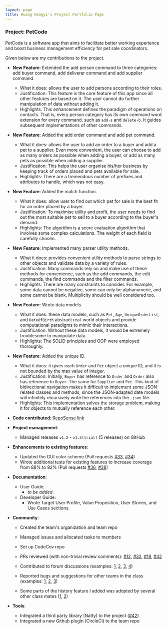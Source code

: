 ```yaml
---
layout: page
title: Huang Hongyi's Project Portfolio Page
---
```


### Project: PetCode

PetCode is a software app that aims to facilitate better working experience and boost business management efficiency for pet sale coordinators.

Given below are my contributions to the project.

* **New Feature**: Extended the add person command to three categories: add buyer command, add deliverer command and add
  supplier command.
  * What it does: allows the user to add persons according to their roles.
  * Justification: This feature is the core feature of this app since all other features are based on it. The user
    cannot do further manipulation of data without adding it.
  * Highlights: This enhancement defines the paradigm of operations on contacts. That is, every person category has its
    own command word extension for every command, such as `add-s` and `delete-b`. It guides subsequent implementations
    of other commands.

* **New Feature**: Added the add order command and add pet command.
  * What it does: allows the user to add an order to a buyer and add a pet to a supplier. Even more convenient, the user
    can choose to add as many orders as possible when adding a buyer, or add as many pets as possible when adding a
    supplier.
  * Justification: This helps the user organise his/her business by keeping track of orders placed and pets available
    for sale.
  * Highlights: There are a tremendous number of prefixes and attributes to handle, which was not easy.

* **New Feature**: Added the match function.
  * What it does: allow user to find out which pet for sale is the best fit for an order placed by a buyer.
  * Justification: To maximise utility and profit, the user needs to find out the most suitable pet to sell to a buyer
    according to the buyer's demand.
  * Highlights: The algorithm is a score evaluation algorithm that involves some complex calculations. The weight of
    each field is carefully chosen.

* **New Feature**: Implemented many parser utility methods.
  * What it does: provides convenient utility methods to parse strings to other objects and validate data by a variety
    of rules.
  * Justification: Many commands rely on and make use of these methods for convenience, such as the add commands, the
    edit commands, the find commands and the filter commands.
  * Highlights: There are many constraints to consider. For example, some data cannot be negative, some can only be
    alphanumeric, and some cannot be blank. Multiplicity should be well considered too.

* **New Feature**: Wrote data models.
  * What it does: these data models, such as `Pet`, `Age`, `UniqueOrderList`, and `DateOfBirth` abstract real-world
    objects and provide computational paradigms to mimic their interactions.
  * Justification: Without these data models, it would be extremely troublesome to manipulate data.
  * Highlights: The SOLID principles and OOP were employed thoroughly.

* **New Feature**: Added the unique ID.
  * What it does: it gives each `Order` and `Pet` object a unique ID, and it is not bounded by the max value of integer.
  * Justification: Initially, `Buyer` has reference to `Order` and `Order` also has reference to `Buyer`. The same
    for `Supplier` and `Pet`. This kind of bidirectional navigation makes it difficult to implement some JSON-related
    classes and methods, since the JSON-adapted date models will infinitely recursively write the references into
    the `.json` file.
  * Highlights: This implementation solves the storage problem, making it for objects to mutually reference each other.

* **Code contributed**: [RepoSense link](https://nus-cs2103-ay2223s1.github.io/tp-dashboard/?search=&sort=totalCommits%20dsc&sortWithin=title&timeframe=commit&mergegroup=&groupSelect=groupByRepos&breakdown=true&checkedFileTypes=docs~functional-code~test-code~other&since=2022-09-16&tabOpen=true&tabType=zoom&zA=Hongyi6328&zR=AY2223S1-CS2103T-T09-2%2Ftp%5Bmaster%5D&zACS=215.92310030395137&zS=2022-09-16&zFS=&zU=2022-11-01&zMG=false&zFTF=commit&zFGS=groupByRepos&zFR=false)

* **Project management**:
    * Managed releases `v1.2` - `v1.3(trial)` (5 releases) on GitHub

* **Enhancements to existing features**:
    * Updated the GUI color scheme (Pull requests [\#33](), [\#34]())
    * Wrote additional tests for existing features to increase coverage from 88% to 92% (Pull requests [\#36](), [\#38]())

* **Documentation**:
    * User Guide:
        * *to be added*.
    * Developer Guide:
        * Wrote Target User Profile, Value Proposition, User Stories, and Use Cases sections.

* **Community**:
    * Created the team's organization and team repo
    * Managed issues and allocated tasks to members
    * Set up CodeCov repo

    * PRs reviewed (with non-trivial review comments): [\#12](), [\#32](), [\#19](), [\#42]()
    * Contributed to forum discussions (examples: [1](), [2](), [3](), [4]())
    * Reported bugs and suggestions for other teams in the class (examples: [1](), [2](), [3]())
    * Some parts of the history feature I added was adopted by several other class mates ([1](), [2]())

* **Tools**:
    * Integrated a third party library (Natty) to the project ([\#42]())
    * Integrated a new Github plugin (CircleCI) to the team repo


